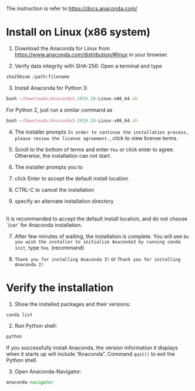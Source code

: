 The instruction is refer to https://docs.anaconda.com/
# Install on Linux (x86 system)
1. Download the Anaconda for Linux from https://www.anaconda.com/distribution/#linux in your browser.

2. Verify data integrity with SHA-256: Open a terminal and type
```javascript
sha256sum /path/filename
```

3. Install Anaconda for Python 3:
```javascript
bash ~/Downloads/Anaconda3-2019.10-Linux-x86_64.sh
```
For Python 2, just run a similar command as
```javascript
bash ~/Downloads/Anaconda3-2019.10-Linux-x86_64.sh
```

4. The installer prompts `In order to continue the installation process, please review the license agreement.`, click to view license terms.

5. Scroll to the bottom of terms and enter `Yes` or click enter to agree. Otherwise, the installation can not start.

6. The installer prompts you to 
  1. click Enter to accept the default install location
  2. CTRL-C to cancel the installation
  3. specify an alternate installation directory
<br>
It is recommanded to accept the default install location, and do not choose `/usr` for Anaconda installation.

7. After few minutes of waiting, the installation is complete. You will see `Do you wish the installer to initialize Anaconda3 by running conda init`, type `Yes`. (recommand)

8. `Thank you for installing Anaconda 3!` or `Thank you for installing Anaconda 2!`

# Verify the installation
1. Show the installed packages and their versions:
```javascript
conda list
```

2. Run Python shell:
```javascript
python
```
If you successfully install Anaconda, the version information it displays when it starts up will include “Anaconda”. Command `quit()` to exit the Python shell.

3. Open Anaconda-Navigator:
```javascript
anaconda-navigator
```

